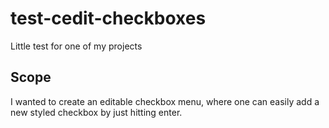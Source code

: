 # test-cedit-checkboxes
Little test for one of my projects

## Scope
I wanted to create an editable checkbox menu, where one can easily add a new styled checkbox by just hitting enter.
